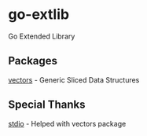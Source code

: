 # go-extlib
Go Extended Library

## Packages
[vectors](https://github.com/Starz0r/go-extlib/tree/master/vectors) - Generic Sliced Data Structures

## Special Thanks
[stdio](https://github.com/stdiopt?tab=repositories) - Helped with vectors package
